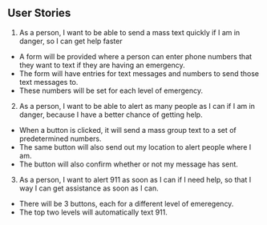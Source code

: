 ## User Stories

1. As a person, I want to be able to send a mass text quickly if I am in danger, so I can get help faster
* A form will be provided where a person can enter phone numbers that they want to text if they are having an emergency. 
* The form will have entries for text messages and numbers to send those text messages to. 
* These numbers will be set for each level of emergency. 
2. As a person, I want to be able to alert as many people as I can if I am in danger, because I have a better chance of getting help. 
* When a button is clicked, it will send a mass group text to a set of predetermined numbers. 
* The same button will also send out my location to alert people where I am. 
* The button will also confirm whether or not my message has sent. 

3. As a person, I want to alert 911 as soon as I can if I need help, so that I way I can get assistance as soon as I can. 
* There will be 3 buttons, each for a different level of emeregency. 
* The top two levels will automatically text 911. 

